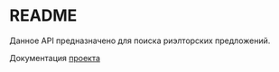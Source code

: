 # README
Данное API предназначено для поиска риэлторских предложений.

Документация [проекта](https://github.com/denisssss43/realtor_api_wiki#about) 
